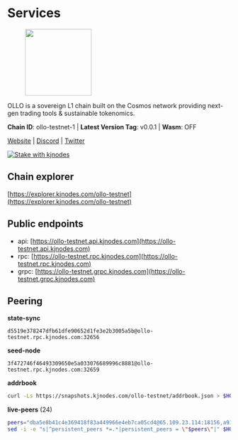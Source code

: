 # Services

<figure><img src="https://raw.githubusercontent.com/kj89/testnet_manuals/main/pingpub/logos/ollo.png" width="150" alt=""><figcaption></figcaption></figure>

OLLO is a sovereign L1 chain built on the Cosmos network providing  next-gen trading tools & sustainable tokenomics.

**Chain ID**: ollo-testnet-1 | **Latest Version Tag**: v0.0.1 | **Wasm**: OFF

[Website](https://www.ollostation.zone) | [Discord](https://discord.com/invite/GxBqZ9mSSm) | [Twitter](https://twitter.com/OLLOStation)

[![Stake with kjnodes](https://i.ibb.co/cr44Q8j/button-stake-with-kjnodes.png)](https://restake.app/ollo-testnet/None)


## Chain explorer
[https://explorer.kjnodes.com/ollo-testnet](https://explorer.kjnodes.com/ollo-testnet)

## Public endpoints

* api: [https://ollo-testnet.api.kjnodes.com](https://ollo-testnet.api.kjnodes.com)
* rpc: [https://ollo-testnet.rpc.kjnodes.com](https://ollo-testnet.rpc.kjnodes.com)
* grpc: [https://ollo-testnet.grpc.kjnodes.com](https://ollo-testnet.grpc.kjnodes.com)

## Peering

**state-sync**

```text
d5519e378247dfb61dfe90652d1fe3e2b3005a5b@ollo-testnet.rpc.kjnodes.com:32656
```

**seed-node**

```text
3f472746f46493309650e5a033076689996c8881@ollo-testnet.rpc.kjnodes.com:32659
```

**addrbook**
```bash
curl -Ls https://snapshots.kjnodes.com/ollo-testnet/addrbook.json > $HOME/.ollo/config/addrbook.json
```

**live-peers** (24)
```bash
peers="dba5e8b41c4e369418f83a449966e4eb7ca05cd4@65.109.23.114:18156,a9123ae1e1b7f8438e7262efd50031aab600df41@154.12.225.160:32656,da8d3ca8e1c147f0037b1c43ad3de7174f5ec1b7@209.145.59.224:26656,536c816c0d32ceb601fcf047284f65dc68c0513a@65.21.134.202:26626,d5519e378247dfb61dfe90652d1fe3e2b3005a5b@65.109.68.190:32656,7dc63d58dccf6777206d5cdbc1ec1b9ba5221bd5@65.108.97.58:15656,2a8f0fada8b8b71b8154cf30ce44aebea1b5fe3d@146.59.116.136:26656,42beefd08b5f8580177d1506220db3a548090262@65.108.195.29:26116,8c4a28db4a9f4a37725d504d6f87fb5e1aee0266@49.12.216.13:46656,a553ae4af55d127300dd707a46e715b47a82610a@65.21.131.215:26626,3ea40f63890f10272201edf96d2a49e197e52091@65.108.105.48:18156,ef8863e006ba8eaea3aa8b780b01b82b401d7bd9@84.46.252.45:56656,b1c40c092d4c889d14ac8db36621c114f811d797@65.109.92.241:22046,43da48176665407ebbe40f809a0ec2c84ab0579e@65.109.24.121:26656,9865c6e15faced6643adc228e3a59744e1b4e277@116.203.29.162:46656,dd577d8f2e997d7e70495640aff124ddb70d1a21@95.217.192.222:26656,5c2a752c9b1952dbed075c56c600c3a79b58c395@195.3.220.135:27006,cadc2b601a188aedbe4156a6eb5a81e00770bcfc@65.108.219.110:26656,771cfca799033e327511b25ae77784e02818d77f@65.108.101.4:23486,517786f9e5e9caf196fed64c2130528e0ef59643@65.109.70.23:18156,0ce58fd448e62aa0c06c2603d8e047b9c7f9a3e5@38.242.158.251:26656,1d576b61c0c56a9b6ef6dabf336fd3cf04c017b1@95.217.223.85:15656,f09d8e2ada2d1d66a9cc8213a1d8ca7c6e5a29a6@65.108.79.57:54656,5c3866af45b659bb2585f9209f95ed362079aa3b@38.242.149.134:26656"
sed -i -e "s|^persistent_peers *=.*|persistent_peers = \"$peers\"|" $HOME/.ollo/config/config.toml
```

